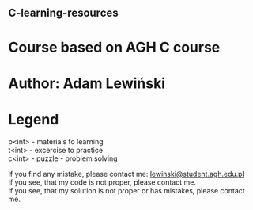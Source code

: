 ## C-learning-resources

# Course based on AGH C course

# Author: Adam Lewiński 

# Legend
p\<int\> - materials to learning  
t\<int\> - excercise to practice  
c\<int\> - puzzle - problem solving   

If you find any mistake, please contact me: lewinski@student.agh.edu.pl  
If you see, that my code is not proper, please contact me.  
If you see, that my solution is not proper or has mistakes, please contact me.  
